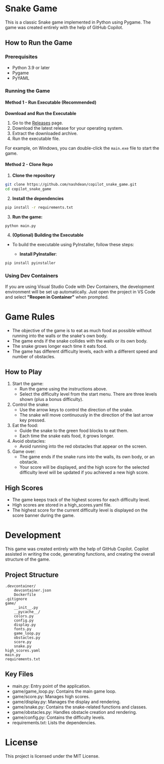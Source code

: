 # Snake Game

This is a classic Snake game implemented in Python using Pygame. The game was created entirely with the help of GitHub Copilot.

## How to Run the Game

### Prerequisites

- Python 3.9 or later
- Pygame
- PyYAML

### Running the Game
#### Method 1 - Run Executable (Recommended)
**Download and Run the Executable**

1. Go to the [Releases](https://github.com/nashdean/copilot_snake_game/releases) page.
2. Download the latest release for your operating system.
3. Extract the downloaded archive.
4. Run the executable file.

For example, on Windows, you can double-click the `main.exe` file to start the game.

#### Method 2 - Clone Repo
1. **Clone the repository**
```sh
git clone https://github.com/nashdean/copilot_snake_game.git
cd copilot_snake_game
```
2. **Install the dependencies**
```sh
pip install -r requirements.txt
```
3. **Run the game:**
```sh
python main.py
```
4. **(Optional) Building the Executable**

- To build the executable using PyInstaller, follow these steps:

    - **Install PyInstaller**:
```sh
pip install pyinstaller
```

### Using Dev Containers
If you are using Visual Studio Code with Dev Containers, the development environment will be set up automatically. Just open the project in VS Code and select **"Reopen in Container"** when prompted.

# Game Rules
- The objective of the game is to eat as much food as possible without running into the walls or the snake's own body.
- The game ends if the snake collides with the walls or its own body.
- The snake grows longer each time it eats food.
- The game has different difficulty levels, each with a different speed and number of obstacles.

## How to Play
1. Start the game:
    - Run the game using the instructions above.
    - Select the difficulty level from the start menu. There are three levels shown (plus a bonus difficulty).
2. Control the snake:
    - Use the arrow keys to control the direction of the snake.
    - The snake will move continuously in the direction of the last arrow key pressed.
3. Eat the food:
    - Guide the snake to the green food blocks to eat them.
    - Each time the snake eats food, it grows longer.
4. Avoid obstacles:
    - Avoid running into the red obstacles that appear on the screen.
5. Game over:
    - The game ends if the snake runs into the walls, its own body, or an obstacle.
    - Your score will be displayed, and the high score for the selected difficulty level will be updated if you achieved a new high score.
## High Scores
- The game keeps track of the highest scores for each difficulty level.
- High scores are stored in a high_scores.yaml file.
- The highest score for the current difficulty level is displayed on the score banner during the game.

# Development
This game was created entirely with the help of GitHub Copilot. Copilot assisted in writing the code, generating functions, and creating the overall structure of the game.

## Project Structure

```
.devcontainer/
    devcontainer.json
    Dockerfile
.gitignore
game/
    __init__.py
    __pycache__/
    colors.py
    config.py
    display.py
    fonts.py
    game_loop.py
    obstacles.py
    score.py
    snake.py
high_scores.yaml
main.py
requirements.txt
```

## Key Files
- main.py: Entry point of the application.
- game/game_loop.py: Contains the main game loop.
- game/score.py: Manages high scores.
- game/display.py: Manages the display and rendering.
- game/snake.py: Contains the snake-related functions and classes.
- game/obstacles.py: Handles obstacle creation and rendering.
- game/config.py: Contains the difficulty levels.
- requirements.txt: Lists the dependencies.

# License
This project is licensed under the MIT License.
